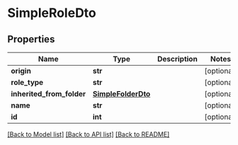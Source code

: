 # SimpleRoleDto

## Properties
Name | Type | Description | Notes
------------ | ------------- | ------------- | -------------
**origin** | **str** |  | [optional] 
**role_type** | **str** |  | [optional] 
**inherited_from_folder** | [**SimpleFolderDto**](SimpleFolderDto.md) |  | [optional] 
**name** | **str** |  | [optional] 
**id** | **int** |  | [optional] 

[[Back to Model list]](../README.md#documentation-for-models) [[Back to API list]](../README.md#documentation-for-api-endpoints) [[Back to README]](../README.md)


